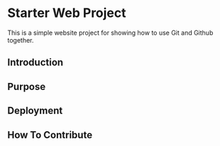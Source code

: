  # Starter Web Project
  
  This is a simple website project for showing how to use Git and Github together.
  
 ## Introduction
 
 ## Purpose
 
 ## Deployment
  
 ## How To Contribute